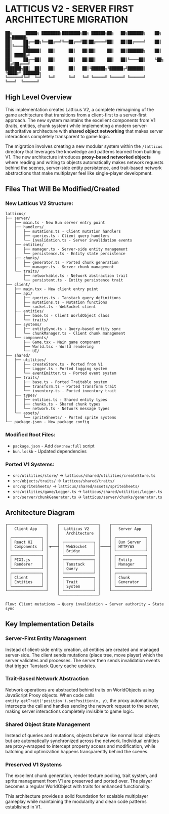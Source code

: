 # LATTICUS V2 - SERVER FIRST ARCHITECTURE MIGRATION

```
██╗      █████╗ ████████╗████████╗██╗ ██████╗██╗   ██╗███████╗    ██╗   ██╗██████╗ 
██║     ██╔══██╗╚══██╔══╝╚══██╔══╝██║██╔════╝██║   ██║██╔════╝    ██║   ██║╚════██╗
██║     ███████║   ██║      ██║   ██║██║     ██║   ██║███████╗    ██║   ██║ █████╔╝
██║     ██╔══██║   ██║      ██║   ██║██║     ██║   ██║╚════██║    ╚██╗ ██╔╝██╔═══╝ 
███████╗██║  ██║   ██║      ██║   ██║╚██████╗╚██████╔╝███████║     ╚████╔╝ ███████╗
╚══════╝╚═╝  ╚═╝   ╚═╝      ╚═╝   ╚═╝ ╚═════╝ ╚═════╝ ╚══════╝      ╚═══╝  ╚══════╝
```

## High Level Overview

This implementation creates Latticus V2, a complete reimagining of the game architecture that transitions from a client-first to a server-first approach. The new system maintains the excellent components from V1 (traits, entities, chunk system) while implementing a modern server-authoritative architecture with **shared object networking** that makes server interactions completely transparent to game logic.

The migration involves creating a new modular system within the `/latticus` directory that leverages the knowledge and patterns learned from building V1. The new architecture introduces **proxy-based networked objects** where reading and writing to objects automatically makes network requests behind the scenes, server-side entity persistence, and trait-based network abstractions that make multiplayer feel like single-player development.

## Files That Will Be Modified/Created

### New Latticus V2 Structure:
```
latticus/
├── server/
│   ├── main.ts - New Bun server entry point
│   ├── handlers/
│   │   ├── mutations.ts - Client mutation handlers
│   │   ├── queries.ts - Client query handlers  
│   │   └── invalidation.ts - Server invalidation events
│   ├── entities/
│   │   ├── manager.ts - Server-side entity management
│   │   └── persistence.ts - Entity state persistence
│   ├── chunks/
│   │   ├── generator.ts - Ported chunk generation
│   │   └── manager.ts - Server chunk management
│   └── traits/
│       ├── networkable.ts - Network abstraction trait
│       └── persistent.ts - Entity persistence trait
├── client/
│   ├── main.tsx - New client entry point
│   ├── api/
│   │   ├── queries.ts - Tanstack query definitions
│   │   ├── mutations.ts - Mutation functions
│   │   └── socket.ts - WebSocket client
│   ├── entities/
│   │   ├── base.ts - Client WorldObject class
│   │   └── traits/
│   ├── systems/
│   │   ├── entitySync.ts - Query-based entity sync
│   │   └── chunkManager.ts - Client chunk management
│   └── components/
│       ├── Game.tsx - Main game component
│       ├── World.tsx - World rendering
│       └── UI/
├── shared/
│   ├── utilities/
│   │   ├── createStore.ts - Ported from V1
│   │   ├── Logger.ts - Ported logging system
│   │   └── eventEmitter.ts - Ported event system
│   ├── traits/
│   │   ├── base.ts - Ported Traitable system
│   │   ├── transform.ts - Ported transform trait
│   │   └── inventory.ts - Ported inventory trait
│   ├── types/
│   │   ├── entities.ts - Shared entity types
│   │   ├── chunks.ts - Shared chunk types
│   │   └── network.ts - Network message types
│   └── assets/
│       └── spriteSheets/ - Ported sprite systems
└── package.json - New package config
```

### Modified Root Files:
- `package.json` - Add `dev:new:full` script
- `bun.lockb` - Updated dependencies

### Ported V1 Systems:
- `src/utilities/store/` → `latticus/shared/utilities/createStore.ts`
- `src/objects/traits/` → `latticus/shared/traits/`
- `src/spriteSheets/` → `latticus/shared/assets/spriteSheets/`
- `src/utilities/game/Logger.ts` → `latticus/shared/utilities/logger.ts`
- `src/server/chunkGenerator.ts` → `latticus/server/chunks/generator.ts`

## Architecture Diagram

```
┌─────────────────┐    ┌─────────────────┐    ┌─────────────────┐
│   Client App    │    │  Latticus V2    │    │   Server App    │
│                 │    │   Architecture  │    │                 │
│ ┌─────────────┐ │    │                 │    │ ┌─────────────┐ │
│ │ React UI    │ │    │ ┌─────────────┐ │    │ │ Bun Server  │ │
│ │ Components  │ │◄───┤ │ WebSocket   │ │────┤ │ HTTP/WS     │ │
│ └─────────────┘ │    │ │ Bridge      │ │    │ └─────────────┘ │
│ ┌─────────────┐ │    │ └─────────────┘ │    │ ┌─────────────┐ │
│ │ PIXI.js     │ │    │ ┌─────────────┐ │    │ │ Entity      │ │
│ │ Renderer    │ │    │ │ Tanstack    │ │    │ │ Manager     │ │ 
│ └─────────────┘ │    │ │ Query       │ │    │ └─────────────┘ │
│ ┌─────────────┐ │    │ └─────────────┘ │    │ ┌─────────────┐ │
│ │ Client      │ │    │ ┌─────────────┐ │    │ │ Chunk       │ │
│ │ Entities    │ │    │ │ Trait       │ │    │ │ Generator   │ │
│ └─────────────┘ │    │ │ System      │ │    │ └─────────────┘ │
└─────────────────┘    │ └─────────────┘ │    └─────────────────┘
                       └─────────────────┘

Flow: Client mutations → Query invalidation → Server authority → State sync
```

## Key Implementation Details

### Server-First Entity Management
Instead of client-side entity creation, all entities are created and managed server-side. The client sends mutations (place tree, move player) which the server validates and processes. The server then sends invalidation events that trigger Tanstack Query cache updates.

### Trait-Based Network Abstraction
Network operations are abstracted behind traits on WorldObjects using JavaScript Proxy objects. When code calls `entity.getTrait('position').setPosition(x, y)`, the proxy automatically intercepts the call and handles sending the network request to the server, making server interactions completely invisible to game logic.

### Shared Object State Management
Instead of queries and mutations, objects behave like normal local objects but are automatically synchronized across the network. Individual entities are proxy-wrapped to intercept property access and modification, while batching and optimization happens transparently behind the scenes.

### Preserved V1 Systems
The excellent chunk generation, render texture pooling, trait system, and sprite management from V1 are preserved and ported over. The player becomes a regular WorldObject with traits for enhanced functionality.

This architecture provides a solid foundation for scalable multiplayer gameplay while maintaining the modularity and clean code patterns established in V1.
